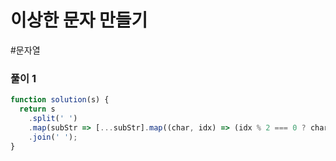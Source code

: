 # 이상한 문자 만들기

#문자열

### 풀이 1

```js
function solution(s) {
  return s
    .split(' ')
    .map(subStr => [...subStr].map((char, idx) => (idx % 2 === 0 ? char.toUpperCase() : char.toLowerCase(char))).join(''))
    .join(' ');
}
```
